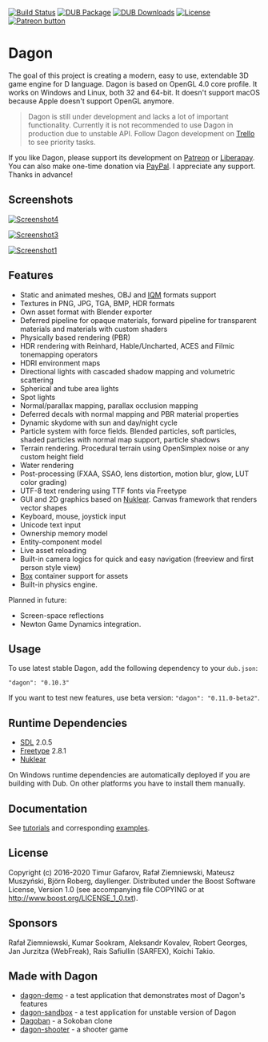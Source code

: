 [![Build Status](https://travis-ci.org/gecko0307/dagon.svg?branch=master)](https://travis-ci.org/gecko0307/dagon)
[![DUB Package](https://img.shields.io/dub/v/dagon.svg)](https://code.dlang.org/packages/dagon)
[![DUB Downloads](https://img.shields.io/dub/dt/dagon.svg)](https://code.dlang.org/packages/dagon)
[![License](http://img.shields.io/badge/license-boost-blue.svg)](http://www.boost.org/LICENSE_1_0.txt)
[![Patreon button](https://img.shields.io/badge/patreon-donate-yellow.svg)](http://patreon.com/gecko0307 "Become a Patron!")

Dagon
=====
The goal of this project is creating a modern, easy to use, extendable 3D game engine for D language. Dagon is based on OpenGL 4.0 core profile. It works on Windows and Linux, both 32 and 64-bit. It doesn't support macOS because Apple doesn't support OpenGL anymore.

> Dagon is still under development and lacks a lot of important functionality. Currently it is not recommended to use Dagon in production due to unstable API. Follow Dagon development on [Trello](https://trello.com/b/4sDgRjZI/dagon-0110) to see priority tasks. 

If you like Dagon, please support its development on [Patreon](https://www.patreon.com/gecko0307) or [Liberapay](https://liberapay.com/gecko0307). You can also make one-time donation via [PayPal](https://www.paypal.me/tgafarov). I appreciate any support. Thanks in advance!

Screenshots
-----------
[![Screenshot4](https://gamedev.timurgafarov.ru/wp-content/uploads/2020/10/eevee_vs_dagon.jpg)](https://gamedev.timurgafarov.ru/wp-content/uploads/2020/10/eevee_vs_dagon.jpg)

[![Screenshot3](https://gamedev.timurgafarov.ru/wp-content/uploads/2020/01/cerberus.jpg)](https://gamedev.timurgafarov.ru/wp-content/uploads/2020/01/cerberus.jpg)

[![Screenshot1](https://gamedev.timurgafarov.ru/wp-content/uploads/2020/01/snow2.jpg)](https://gamedev.timurgafarov.ru/wp-content/uploads/2020/01/snow2.jpg)

Features
--------
* Static and animated meshes, OBJ and [IQM](https://github.com/lsalzman/iqm) formats support
* Textures in PNG, JPG, TGA, BMP, HDR formats
* Own asset format with Blender exporter
* Deferred pipeline for opaque materials, forward pipeline for transparent materials and materials with custom shaders
* Physically based rendering (PBR)
* HDR rendering with Reinhard, Hable/Uncharted, ACES and Filmic tonemapping operators
* HDRI environment maps
* Directional lights with cascaded shadow mapping and volumetric scattering
* Spherical and tube area lights
* Spot lights
* Normal/parallax mapping, parallax occlusion mapping
* Deferred decals with normal mapping and PBR material properties
* Dynamic skydome with sun and day/night cycle
* Particle system with force fields. Blended particles, soft particles, shaded particles with normal map support, particle shadows
* Terrain rendering. Procedural terrain using OpenSimplex noise or any custom height field
* Water rendering
* Post-processing (FXAA, SSAO, lens distortion, motion blur, glow, LUT color grading)
* UTF-8 text rendering using TTF fonts via Freetype
* GUI and 2D graphics based on [Nuklear](https://github.com/Immediate-Mode-UI/Nuklear). Canvas framework that renders vector shapes
* Keyboard, mouse, joystick input
* Unicode text input
* Ownership memory model
* Entity-component model
* Live asset reloading
* Built-in camera logics for quick and easy navigation (freeview and first person style view)
* [Box](https://github.com/gecko0307/box) container support for assets
* Built-in physics engine.

Planned in future:
* Screen-space reflections
* Newton Game Dynamics integration.

Usage
-----
To use latest stable Dagon, add the following dependency to your `dub.json`:
```
"dagon": "0.10.3"
```
If you want to test new features, use beta version: `"dagon": "0.11.0-beta2"`.

Runtime Dependencies
--------------------
* [SDL](https://www.libsdl.org) 2.0.5
* [Freetype](https://www.freetype.org) 2.8.1
* [Nuklear](https://github.com/Immediate-Mode-UI/Nuklear)

On Windows runtime dependencies are automatically deployed if you are building with Dub. On other platforms you have to install them manually. 

Documentation
-------------
See [tutorials](https://github.com/gecko0307/dagon/wiki/Tutorials) and corresponding [examples](https://github.com/gecko0307/dagon-tutorials).

License
-------
Copyright (c) 2016-2020 Timur Gafarov, Rafał Ziemniewski, Mateusz Muszyński, Björn Roberg, dayllenger. Distributed under the Boost Software License, Version 1.0 (see accompanying file COPYING or at http://www.boost.org/LICENSE_1_0.txt).

Sponsors
--------
Rafał Ziemniewski, Kumar Sookram, Aleksandr Kovalev, Robert Georges, Jan Jurzitza (WebFreak), Rais Safiullin (SARFEX), Koichi Takio.

Made with Dagon
---------------
* [dagon-demo](https://github.com/gecko0307/dagon-demo) - a test application that demonstrates most of Dagon's features
* [dagon-sandbox](https://github.com/gecko0307/dagon-sandbox) - a test application for unstable version of Dagon
* [Dagoban](https://github.com/Timu5/dagoban) - a Sokoban clone
* [dagon-shooter](https://github.com/aferust/dagon-shooter) - a shooter game
